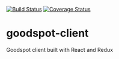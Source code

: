 [![Build Status](https://travis-ci.org/worthwhile-charity/hack-day.svg?branch=master)](https://travis-ci.org/worthwhile-charity/hack-day) [![Coverage Status](https://coveralls.io/repos/github/matthewglover/goodspot-client/badge.svg?branch=master)](https://coveralls.io/github/matthewglover/goodspot-client?branch=master)

# goodspot-client
Goodspot client built with React and Redux
